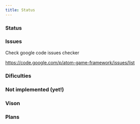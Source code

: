 ```yaml
---
title: Status
---
```

<h3 class="sectionedit1" id="status">Status</h3>
<div class="level3">

</div>
<!-- EDIT1 SECTION "Status" [1-15] -->
<h3 class="sectionedit2" id="issues">Issues</h3>
<div class="level3">

<p>
Check google code issues checker
</p>

<p>
<a href="https://code.google.com/p/atom-game-framework/issues/list" class="urlextern" title="https://code.google.com/p/atom-game-framework/issues/list" rel="nofollow">https://code.google.com/p/atom-game-framework/issues/list</a>
</p>

</div>
<!-- EDIT2 SECTION "Issues" [16-122] -->
<h3 class="sectionedit3" id="dificulties">Dificulties</h3>
<div class="level3">

</div>
<!-- EDIT3 SECTION "Dificulties" [123-143] -->
<h3 class="sectionedit4" id="not_implemented_yet">Not implemented (yet!)</h3>
<div class="level3">

</div>
<!-- EDIT4 SECTION "Not implemented (yet!)" [144-175] -->
<h3 class="sectionedit5" id="vison">Vison</h3>
<div class="level3">

</div>
<!-- EDIT5 SECTION "Vison" [176-191] -->
<h3 class="sectionedit6" id="plans">Plans</h3>
<div class="level3">

</div>
<!-- EDIT6 SECTION "Plans" [192-] -->
